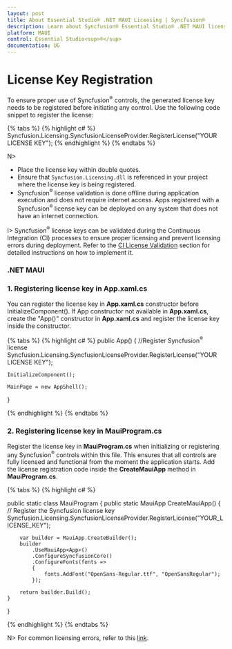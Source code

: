 ```yaml
---
layout: post
title: About Essential Studio® .NET MAUI Licensing | Syncfusion®
description: Learn about Syncfusion® Essential Studio® .NET MAUI license key, including how to generate and register the license key.
platform: MAUI
control: Essential Studio<sup>®</sup>
documentation: UG
---
```



# License Key Registration

To ensure proper use of Syncfusion<sup>®</sup> controls, the generated license key needs to be registered before initiating any control. Use the following code snippet to register the license:

{% tabs %}
{% highlight c# %}
Syncfusion.Licensing.SyncfusionLicenseProvider.RegisterLicense("YOUR LICENSE KEY");
{% endhighlight %}
{% endtabs %}

N> 
* Place the license key within double quotes.  
* Ensure that `Syncfusion.Licensing.dll` is referenced in your project where the license key is being registered.
* Syncfusion<sup>®</sup> license validation is done offline during application execution and does not require internet access.  Apps registered with a Syncfusion<sup>®</sup> license key can be deployed on any system that does not have an internet connection.

I> Syncfusion<sup>®</sup> license keys can be validated during the Continuous Integration (CI) processes to ensure proper licensing and prevent licensing errors during deployment. Refer to the [CI License Validation](https://help.syncfusion.com/maui/licensing/licensing-faq/ci-license-validation) section for detailed instructions on how to implement it.

### .NET MAUI

### 1. Registering license key in App.xaml.cs

You can register the license key in **App.xaml.cs** constructor before InitializeComponent(). If App constructor not available in **App.xaml.cs**, create the "App()" constructor in **App.xaml.cs** and register the license key inside the constructor.

{% tabs %}
{% highlight c# %}
public App()
{
	//Register Syncfusion<sup>®</sup> license
	Syncfusion.Licensing.SyncfusionLicenseProvider.RegisterLicense("YOUR LICENSE KEY");
	
	InitializeComponent();
	
	MainPage = new AppShell();
}

{% endhighlight %}
{% endtabs %}


### 2. Registering license key in MauiProgram.cs

Register the license key in **MauiProgram.cs** when initializing or registering any Syncfusion<sup>®</sup> controls within this file. This ensures that all controls are fully licensed and functional from the moment the application starts. Add the license registration code inside the **CreateMauiApp** method in **MauiProgram.cs**.

{% tabs %}
{% highlight c# %}

public static class MauiProgram
{
    public static MauiApp CreateMauiApp()
    {
        // Register the Syncfusion license key
        Syncfusion.Licensing.SyncfusionLicenseProvider.RegisterLicense("YOUR_LICENSE_KEY");
 
        var builder = MauiApp.CreateBuilder();
        builder
            .UseMauiApp<App>()
            .ConfigureSyncfusionCore()
            .ConfigureFonts(fonts =>
            {
                fonts.AddFont("OpenSans-Regular.ttf", "OpenSansRegular");
            });

        return builder.Build();
    }
}

{% endhighlight %}
{% endtabs %}

N> For common licensing errors, refer to this [link](https://help.syncfusion.com/maui/licensing/licensing-errors).